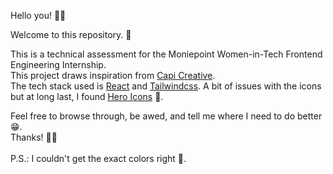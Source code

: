 Hello you! 👋🏽

Welcome to this repository. 🤗

This is a technical assessment for the Moniepoint Women-in-Tech Frontend Engineering Internship.<br/>
This project draws inspiration from <a href='https://dribbble.com/shots/21289152-English-Learning-App-Mobile-App-UI-Design-Concept'>Capi Creative</a>.<br/>
The tech stack used is <a href='https://react.dev/'>React</a> and <a href='https://tailwindcss.com/docs/font-weight'>Tailwindcss</a>. A bit of issues with the icons but at long last, I found <a href='https://heroicons.com/'>Hero Icons</a> 🤧.

Feel free to browse through, be awed, and tell me where I need to do better 😁.<br/>
Thanks! ✌🏽
<br/><br/>
P.S.: I couldn't get the exact colors right 🥴.
